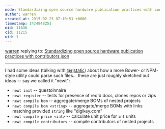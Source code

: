 ```yaml
---
node: Standardizing open source hardware publication practices with contributors.json
author: warren
created_at: 2015-02-25 07:10:51 +0000
timestamp: 1424848251
nid: 11636
cid: 11215
uid: 1
---
```




[warren](../profile/warren) replying to: [Standardizing open source hardware publication practices with contributors.json](../notes/warren/02-24-2015/standardizing-open-source-hardware-publication-practices-with-contributors-json)

----
I had some ideas (talking with [@rjstatic](/profile/rjstatic)) about how a more Bower- or NPM-style utility could parse such files... these are just roughly sketched out ideas -- say we called it "newt":

* `newt init` -- questoinnaire
* `newt register` <my-package-name> <git-endpoint> -- tests for presence of req'd docs, clones repos or zips
* `newt compile bom` -- aggregate/merge BOMs of nested projects
* `newt compile bom <string>` -- aggregate/merge BOMs with links matching provided `string` like "digikey.com"
* `newt compile price <int>` -- calculate unit price for `int` units
* `newt compile contributors` -- compile contributors of nested projects
